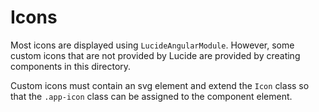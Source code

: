 # Icons

Most icons are displayed using `LucideAngularModule`. 
However, some custom icons that are not provided by Lucide are provided by creating components in this directory.

Custom icons must contain an svg element and extend the `Icon` class 
so that the `.app-icon` class can be assigned to the component element.
